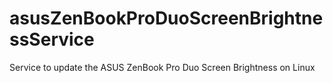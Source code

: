 # asusZenBookProDuoScreenBrightnessService
Service to update the ASUS ZenBook Pro Duo Screen Brightness on Linux
